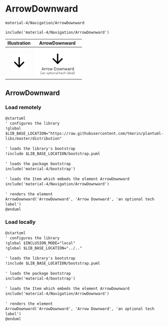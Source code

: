 # ArrowDownward


```text
material-4/Navigation/ArrowDownward
```

```text
include('material-4/Navigation/ArrowDownward')
```



| Illustration | ArrowDownward |
| :---: | :---: |
| ![illustration for Illustration](../../material-4/Navigation/ArrowDownward.png) | ![illustration for ArrowDownward](../../material-4/Navigation/ArrowDownward.Local.png) |




## ArrowDownward

### Load remotely
```plantuml
@startuml
' configures the library
!global $LIB_BASE_LOCATION="https://raw.githubusercontent.com/tmorin/plantuml-libs/master/distribution"

' loads the library's bootstrap
!include $LIB_BASE_LOCATION/bootstrap.puml

' loads the package bootstrap
include('material-4/bootstrap')

' loads the Item which embeds the element ArrowDownward
include('material-4/Navigation/ArrowDownward')

' renders the element
ArrowDownward('ArrowDownward', 'Arrow Downward', 'an optional tech label')
@enduml
```

### Load locally
```plantuml
@startuml
' configures the library
!global $INCLUSION_MODE="local"
!global $LIB_BASE_LOCATION="../.."

' loads the library's bootstrap
!include $LIB_BASE_LOCATION/bootstrap.puml

' loads the package bootstrap
include('material-4/bootstrap')

' loads the Item which embeds the element ArrowDownward
include('material-4/Navigation/ArrowDownward')

' renders the element
ArrowDownward('ArrowDownward', 'Arrow Downward', 'an optional tech label')
@enduml
```

